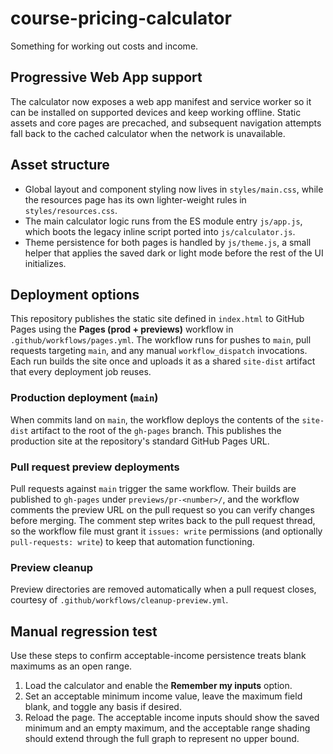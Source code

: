 # course-pricing-calculator
Something for working out costs and income.

## Progressive Web App support
The calculator now exposes a web app manifest and service worker so it can be installed on supported devices and keep working offline. Static assets and core pages are precached, and subsequent navigation attempts fall back to the cached calculator when the network is unavailable.

## Asset structure

- Global layout and component styling now lives in `styles/main.css`, while the resources page has its own lighter-weight rules in `styles/resources.css`.
- The main calculator logic runs from the ES module entry `js/app.js`, which boots the legacy inline script ported into `js/calculator.js`.
- Theme persistence for both pages is handled by `js/theme.js`, a small helper that applies the saved dark or light mode before the rest of the UI initializes.

## Deployment options
This repository publishes the static site defined in `index.html` to
GitHub Pages using the **Pages (prod + previews)** workflow in
`.github/workflows/pages.yml`. The workflow runs for pushes to `main`,
pull requests targeting `main`, and any manual `workflow_dispatch`
invocations. Each run builds the site once and uploads it as a shared
`site-dist` artifact that every deployment job reuses.

### Production deployment (`main`)
When commits land on `main`, the workflow deploys the contents of the
`site-dist` artifact to the root of the `gh-pages` branch. This publishes
the production site at the repository's standard GitHub Pages URL.

### Pull request preview deployments
Pull requests against `main` trigger the same workflow. Their builds are
published to `gh-pages` under `previews/pr-<number>/`, and the workflow
comments the preview URL on the pull request so you can verify changes
before merging. The comment step writes back to the pull request thread,
so the workflow file must grant it `issues: write` permissions (and
optionally `pull-requests: write`) to keep that automation functioning.

### Preview cleanup
Preview directories are removed automatically when a pull request
closes, courtesy of `.github/workflows/cleanup-preview.yml`.

## Manual regression test

Use these steps to confirm acceptable-income persistence treats blank maximums as an open range.

1. Load the calculator and enable the **Remember my inputs** option.
2. Set an acceptable minimum income value, leave the maximum field blank, and toggle any basis if desired.
3. Reload the page. The acceptable income inputs should show the saved minimum and an empty maximum, and the acceptable range shading should extend through the full graph to represent no upper bound.
